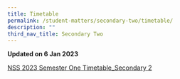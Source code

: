 ```yaml
---
title: Timetable
permalink: /student-matters/secondary-two/timetable/
description: ""
third_nav_title: Secondary Two
---
```

<p><strong>Updated on 6 Jan 2023</strong></p>
<p><a href="/files/Timetable/NSS%202023%20Semester%20One%20Timetable_Secondary%202.pdf">NSS 2023 Semester One Timetable_Secondary 2</a></p>